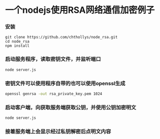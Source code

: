 # 一个nodejs使用RSA网络通信加密例子


### 安装

```shell
git clone https://github.com/chthollys/node_rsa.git
cd node_rsa
npm install
```

### 启动服务程序，读取密钥文件，并监听端口

```sh
node server.js
```
### 密钥文件可以使用程序自带的也可以使用openssl生成
```sh
openssl genrsa -out rsa_private_key.pem 1024
```

### 启动客户端，向获取服务端获取公钥，并使用公钥加密明文

```sh
node server.js
```
### 接着服务端上会显示经过私钥解密后点明文内容
